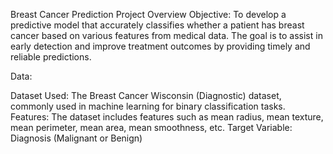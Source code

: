Breast Cancer Prediction Project Overview
Objective:
To develop a predictive model that accurately classifies whether a patient has breast cancer based on various features from medical data. The goal is to assist in early detection and improve treatment outcomes by providing timely and reliable predictions.

Data:

Dataset Used: The Breast Cancer Wisconsin (Diagnostic) dataset, commonly used in machine learning for binary classification tasks.
Features: The dataset includes features such as mean radius, mean texture, mean perimeter, mean area, mean smoothness, etc.
Target Variable: Diagnosis (Malignant or Benign)
